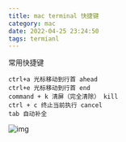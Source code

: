 ```yaml
---
title: mac terminal 快捷键
category: mac
date: 2022-04-25 23:24:50
tags: termianl
---
```


常用快捷键

```
ctrl+a 光标移动到行首 ahead
ctrl+e 光标移动到行首 end
command + k 清屏（完全清除） kill
ctrl + c 终止当前执行 cancel
tab 自动补全
```

<!-- more -->

![img](https://intranetproxy.alipay.com/skylark/lark/0/2022/png/3756563/1650432820991-e5116c1d-b7d2-42ac-a4d8-30214c20c2e2.png)
